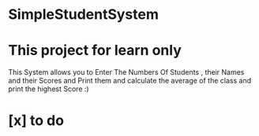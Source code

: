 # SimpleStudentSystem
# This project for learn only
This System allows you to Enter The Numbers Of Students , their Names and their Scores and Print them and calculate the average of the class and print the highest Score :)  
# [x] to do
